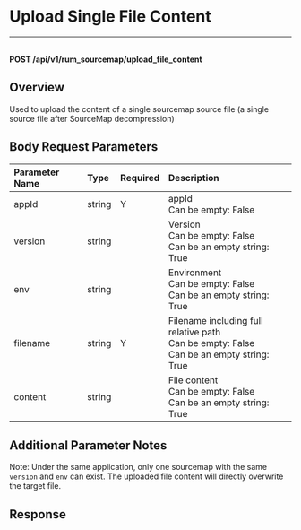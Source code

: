 # Upload Single File Content

---

<br />**POST /api/v1/rum_sourcemap/upload_file_content**

## Overview
Used to upload the content of a single sourcemap source file (a single source file after SourceMap decompression)


## Body Request Parameters

| Parameter Name | Type   | Required | Description                                |
|:--------------|:-------|:--------|:------------------------------------------|
| appId         | string | Y       | appId<br>Can be empty: False <br>         |
| version       | string |         | Version<br>Can be empty: False <br>Can be an empty string: True <br> |
| env           | string |         | Environment<br>Can be empty: False <br>Can be an empty string: True <br> |
| filename      | string | Y       | Filename including full relative path<br>Can be empty: False <br>Can be an empty string: True <br> |
| content       | string |         | File content<br>Can be empty: False <br>Can be an empty string: True <br> |

## Additional Parameter Notes

Note: Under the same application, only one sourcemap with the same `version` and `env` can exist. The uploaded file content will directly overwrite the target file.


## Response
```shell
 
```